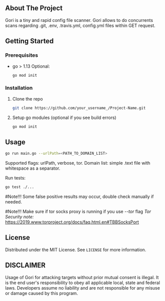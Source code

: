 ## About The Project

Gori is a tiny and rapid config file scanner. Gori allows to do concurrents scans regarding .git, .env, .travis.yml, config.yml files within GET request.

## Getting Started

### Prerequisites
* go > 1.13
Optional:
  ```sh
  go mod init
  ```

### Installation

1. Clone the repo
     ```sh
     git clone https://github.com/your_username_/Project-Name.git
     ```
2. Setup go modules (optional if you see build errors)
     ```sh
     go mod init
     ```

## Usage
```sh
go run main.go --urlPath=<PATH_TO_DOMAIN_LIST>
```
Supported flags: urlPath, verbose, tor.
Domain list: simple .text file with whitespace as a separator.

Run tests:
```sh
go test ./...
```
#Note!!!
Some false positive results may occur, double check manually if needed.

#Note!!!
Make sure if tor socks proxy is running if you use *--tor* flag
*Tor Security note:*
https://2019.www.torproject.org/docs/faq.html.en#TBBSocksPort

## License

Distributed under the MIT License. See `LICENSE` for more information.


## DISCLAIMER

Usage of Gori for attacking targets without prior mutual consent is illegal. It is the end user's responsibility to obey all applicable local, state and federal laws. Developers assume no liability and are not responsible for any misuse or damage caused by this program.
